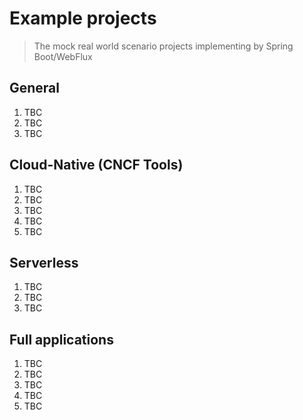 # Example projects

> The mock real world scenario projects implementing by Spring Boot/WebFlux

## General

1. TBC
2. TBC
3. TBC

## Cloud-Native (CNCF Tools)

1. TBC
2. TBC
3. TBC
4. TBC
5. TBC

## Serverless

1. TBC
2. TBC
3. TBC

## Full applications

1. TBC
2. TBC
3. TBC
4. TBC
5. TBC